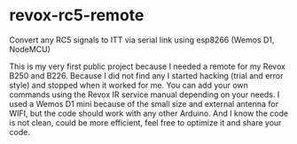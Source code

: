 # revox-rc5-remote
Convert any RC5 signals to ITT via serial link using esp8266 (Wemos D1, NodeMCU)

This is my very first public project because I needed a remote for my Revox B250 and B226. Because I did not find any I started hacking (trial and error style) and stopped when it worked for me. 
You can add your own commands using the Revox IR service manual depending on your needs. I used a Wemos D1 mini because of the small size and external antenna for WIFI, but the code should work with any other Arduino. And I know the code is not clean, could be more efficient, feel free to optimize it and share your code.
